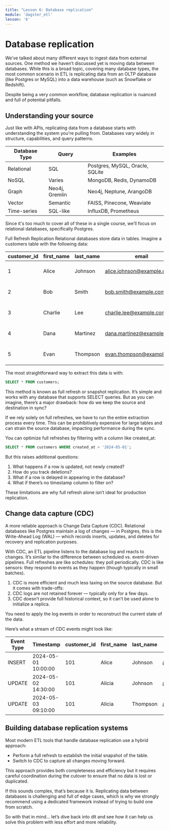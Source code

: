 ```yaml
---
title: "Lesson 6: Database replication"
module: 'dagster_etl'
lesson: '6'
---
```


# Database replication

We’ve talked about many different ways to ingest data from external sources. One method we haven’t discussed yet is moving data between databases. While this is a broad topic, covering many database types, the most common scenario in ETL is replicating data from an OLTP database (like Postgres or MySQL) into a data warehouse (such as Snowflake or Redshift).

Despite being a very common workflow, database replication is nuanced and full of potential pitfalls.

## Understanding your source
Just like with APIs, replicating data from a database starts with understanding the system you're pulling from. Databases vary widely in structure, capabilities, and query patterns.

| Database Type | Query | Examples |
| --- | --- | --- |
| Relational | SQL | Postgres, MySQL, Oracle, SQLite |
| NoSQL | Varies | MongoDB, Redis, DynamoDB |
| Graph | Neo4j, Gremlin | Neo4j, Neptune, ArangoDB |
| Vector | Semantic | FAISS, Pinecone, Weaviate |
| Time-series | SQL-like | InfluxDB, Prometheus |

Since it's too much to cover all of these in a single course, we’ll focus on relational databases, specifically Postgres.

Full Refresh Replication
Relational databases store data in tables. Imagine a customers table with the following data:

| customer_id | first_name | last_name | email                        | created_at          |
|-------------|------------|-----------|------------------------------|---------------------|
| 1           | Alice      | Johnson   | alice.johnson@example.com    | 2024-05-01 10:15:00 |
| 2           | Bob        | Smith     | bob.smith@example.com        | 2024-05-02 08:42:00 |
| 3           | Charlie    | Lee       | charlie.lee@example.com      | 2024-05-03 13:30:00 |
| 4           | Dana       | Martinez  | dana.martinez@example.com    | 2024-05-04 09:50:00 |
| 5           | Evan       | Thompson  | evan.thompson@example.com    | 2024-05-05 11:22:00 |

The most straightforward way to extract this data is with:

```sql
SELECT * FROM customers;
```

This method is known as full refresh or snapshot replication. It’s simple and works with any database that supports SELECT queries. But as you can imagine, there’s a major drawback: how do we keep the source and destination in sync?

If we rely solely on full refreshes, we have to run the entire extraction process every time. This can be prohibitively expensive for large tables and can strain the source database, impacting performance during the sync.

You can optimize full refreshes by filtering with a column like created_at:

```sql
SELECT * FROM customers WHERE created_at > '2024-05-01';
```

But this raises additional questions:

1. What happens if a row is updated, not newly created?
2. How do you track deletions?
3. What if a row is delayed in appearing in the database?
4. What if there’s no timestamp column to filter on?

These limitations are why full refresh alone isn’t ideal for production replication.

## Change data capture (CDC)

A more reliable approach is Change Data Capture (CDC). Relational databases like Postgres maintain a log of changes — in Postgres, this is the Write-Ahead Log (WAL) — which records inserts, updates, and deletes for recovery and replication purposes.

With CDC, an ETL pipeline listens to the database log and reacts to changes. It’s similar to the difference between scheduled vs. event-driven pipelines. Full refreshes are like schedules: they poll periodically. CDC is like sensors: they respond to events as they happen (though typically in small batches).

1. CDC is more efficient and much less taxing on the source database. But it comes with trade-offs:
2. CDC logs are not retained forever — typically only for a few days.
3. CDC doesn’t provide full historical context, so it can’t be used alone to initialize a replica.

You need to apply the log events in order to reconstruct the current state of the data.

Here’s what a stream of CDC events might look like:

| Event Type | Timestamp           | customer_id | first_name | last_name | email                       | created_at          |
|------------|---------------------|-------------|------------|-----------|-----------------------------|---------------------|
| INSERT     | 2024-05-01 10:00:00 | 101         | Alice      | Johnson   | alice.johnson@example.com   | 2024-05-01 10:00:00 |
| UPDATE     | 2024-05-02 14:30:00 | 101         | Alicia     | Johnson   | alice.johnson@example.com   | 2024-05-01 10:00:00 |
| UPDATE     | 2024-05-03 09:10:00 | 101         | Alicia     | Thompson  | alicia.thompson@example.com | 2024-05-01 10:00:00 |

## Building database replication systems

Most modern ETL tools that handle database replication use a hybrid approach:

* Perform a full refresh to establish the initial snapshot of the table.
* Switch to CDC to capture all changes moving forward.

This approach provides both completeness and efficiency but it requires careful coordination during the cutover to ensure that no data is lost or duplicated.

If this sounds complex, that’s because it is. Replicating data between databases is challenging and full of edge cases, which is why we strongly recommend using a dedicated framework instead of trying to build one from scratch.

So with that in mind… let’s dive back into dlt and see how it can help us solve this problem with less effort and more reliability.
